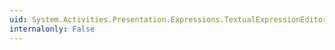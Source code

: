 ```yaml
---
uid: System.Activities.Presentation.Expressions.TextualExpressionEditor.OnDecreaseFilterLevelCommandCanExecute(System.Windows.Input.CanExecuteRoutedEventArgs)
internalonly: False
---
```

